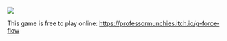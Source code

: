 ![](https://img.itch.zone/aW1hZ2UvNzU3MzAvNjkzOTI0LmdpZg==/180x143%23c/klgTZ9.gif)

This game is free to play online: https://professormunchies.itch.io/g-force-flow
